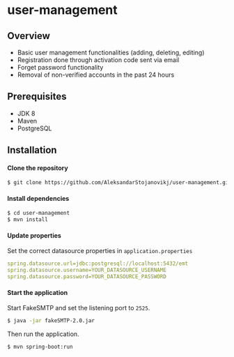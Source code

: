 # user-management

## Overview

* Basic user management functionalities (adding, deleting, editing)
* Registration done through activation code sent via email
* Forget password functionality 
* Removal of non-verified accounts in the past 24 hours


## Prerequisites

*  JDK 8
*  Maven
*  PostgreSQL
   


## Installation

#### Clone the repository

```bash
$ git clone https://github.com/AleksandarStojanovikj/user-management.git
```



#### Install dependencies

```bash
$ cd user-management
$ mvn install
```

#### Update properties

Set the correct datasource properties in `application.properties`

```yaml
spring.datasource.url=jdbc:postgresql://localhost:5432/emt
spring.datasource.username=YOUR_DATASOURCE_USERNAME
spring.datasource.password=YOUR_DATASOURCE_PASSWORD
```

#### Start the application

Start FakeSMTP and set the listening port to `2525`.

```bash
$ java -jar fakeSMTP-2.0.jar
```

Then run the application. 

```bash
$ mvn spring-boot:run
````
